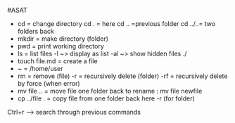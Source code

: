 #ASAT 
- cd = change directory
cd . = here
cd .. =previous folder
cd ../..= two folders back
- mkdir = make directory (folder)
- pwd = print working directory
- ls =  list files
-l ~> display as list
-al ~> show hidden files ./
- touch file.md = create a file
- ~ = /home/user
- rm = remove (file)
-r = recursively delete (folder)
-rf = recursively delete by force (when error)
- mv file .. = move file one folder back
to rename : mv file newfile
- cp ../file . = copy file from one folder back here
-r (for folder)


Ctrl+r --> search through previous commands
